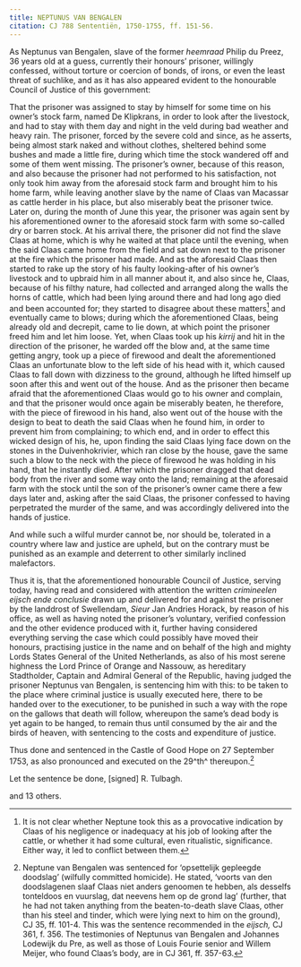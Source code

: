 ```yaml
---
title: NEPTUNUS VAN BENGALEN
citation: CJ 788 Sententiën, 1750-1755, ff. 151-56.
---
```


As Neptunus van Bengalen, slave of the former *heemraad* Philip du Preez, 36 years old at a guess, currently their honours’ prisoner, willingly confessed, without torture or coercion of bonds, of irons, or even the least threat of suchlike, and as it has also appeared evident to the honourable Council of Justice of this government:

That the prisoner was assigned to stay by himself for some time on his owner’s stock farm, named De Klipkrans, in order to look after the livestock, and had to stay with them day and night in the veld during bad weather and heavy rain. The prisoner, forced by the severe cold and since, as he asserts, being almost stark naked and without clothes, sheltered behind some bushes and made a little fire, during which time the stock wandered off and some of them went missing. The prisoner’s owner, because of this reason, and also because the prisoner had not performed to his satisfaction, not only took him away from the aforesaid stock farm and brought him to his home farm, while leaving another slave by the name of Claas van Macassar as cattle herder in his place, but also miserably beat the prisoner twice. Later on, during the month of June this year, the prisoner was again sent by his aforementioned owner to the aforesaid stock farm with some so-called dry or barren stock. At his arrival there, the prisoner did not find the slave Claas at home, which is why he waited at that place until the evening, when the said Claas came home from the field and sat down next to the prisoner at the fire which the prisoner had made. And as the aforesaid Claas then started to rake up the story of his faulty looking-after of his owner’s livestock and to upbraid him in all manner about it, and also since he, Claas, because of his filthy nature, had collected and arranged along the walls the horns of cattle, which had been lying around there and had long ago died and been accounted for; they started to disagree about these matters[^1] and eventually came to blows; during which the aforementioned Claas, being already old and decrepit, came to lie down, at which point the prisoner freed him and let him loose. Yet, when Claas took up his *kirrij* and hit in the direction of the prisoner, he warded off the blow and, at the same time getting angry, took up a piece of firewood and dealt the aforementioned Claas an unfortunate blow to the left side of his head with it, which caused Claas to fall down with dizziness to the ground, although he lifted himself up soon after this and went out of the house. And as the prisoner then became afraid that the aforementioned Claas would go to his owner and complain, and that the prisoner would once again be miserably beaten, he therefore, with the piece of firewood in his hand, also went out of the house with the design to beat to death the said Claas when he found him, in order to prevent him from complaining; to which end, and in order to effect this wicked design of his, he, upon finding the said Claas lying face down on the stones in the Duivenhokrivier, which ran close by the house, gave the same such a blow to the neck with the piece of firewood he was holding in his hand, that he instantly died. After which the prisoner dragged that dead body from the river and some way onto the land; remaining at the aforesaid farm with the stock until the son of the prisoner’s owner came there a few days later and, asking after the said Claas, the prisoner confessed to having perpetrated the murder of the same, and was accordingly delivered into the hands of justice.

And while such a wilful murder cannot be, nor should be, tolerated in a country where law and justice are upheld, but on the contrary must be punished as an example and deterrent to other similarly inclined malefactors.

Thus it is, that the aforementioned honourable Council of Justice, serving today, having read and considered with attention the written *crimineelen eijsch ende conclusie* drawn up and delivered for and against the prisoner by the landdrost of Swellendam, *Sieur* Jan Andries Horack, by reason of his office, as well as having noted the prisoner’s voluntary, verified confession and the other evidence produced with it, further having considered everything serving the case which could possibly have moved their honours, practising justice in the name and on behalf of the high and mighty Lords States General of the United Netherlands, as also of his most serene highness the Lord Prince of Orange and Nassouw, as hereditary Stadtholder, Captain and Admiral General of the Republic, having judged the prisoner Neptunus van Bengalen, is sentencing him with this: to be taken to the place where criminal justice is usually executed here, there to be handed over to the executioner, to be punished in such a way with the rope on the gallows that death will follow, whereupon the same’s dead body is yet again to be hanged, to remain thus until consumed by the air and the birds of heaven, with sentencing to the costs and expenditure of justice.

Thus done and sentenced in the Castle of Good Hope on 27 September 1753, as also pronounced and executed on the 29^th^ thereupon.[^2]

Let the sentence be done, \[signed\] R. Tulbagh.

and 13 others.

[^1]: It is not clear whether Neptune took this as a provocative indication by Claas of his negligence or inadequacy at his job of looking after the cattle, or whether it had some cultural, even ritualistic, significance. Either way, it led to conflict between them.

[^2]: Neptune van Bengalen was sentenced for ‘opsettelijk gepleegde doodslag’ (wilfully committed homicide). He stated, ‘voorts van den doodslagenen slaaf Claas niet anders genoomen te hebben, als desselfs tonteldoos en vuurslag, dat neevens hem op de grond lag’ (further, that he had not taken anything from the beaten-to-death slave Claas, other than his steel and tinder, which were lying next to him on the ground), CJ 35, ff. 101-4. This was the sentence recommended in the *eijsch,* CJ 361, f. 356. The testimonies of Neptunus van Bengalen and Johannes Lodewijk du Pre, as well as those of Louis Fourie senior and Willem Meijer, who found Claas’s body, are in CJ 361, ff. 357-63.